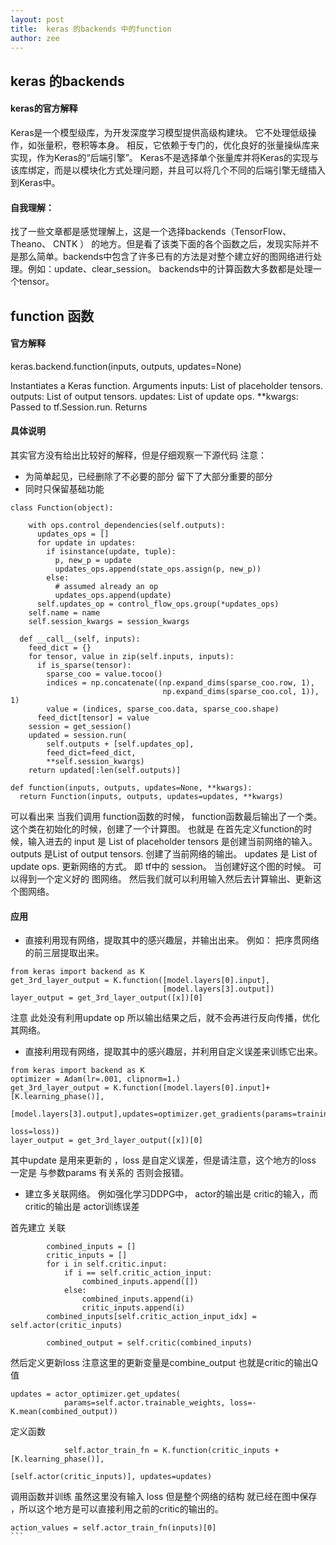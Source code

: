 ```yaml
---
layout: post
title:  keras 的backends 中的function 
author: zee
---
```

## keras 的backends

#### keras的官方解释
Keras是一个模型级库，为开发深度学习模型提供高级构建块。 它不处理低级操作，如张量积，卷积等本身。 相反，它依赖于专门的，优化良好的张量操纵库来实现，作为Keras的“后端引擎”。 Keras不是选择单个张量库并将Keras的实现与该库绑定，而是以模块化方式处理问题，并且可以将几个不同的后端引擎无缝插入到Keras中。
#### 自我理解：
找了一些文章都是感觉理解上，这是一个选择backends（TensorFlow、 Theano、 CNTK ） 的地方。但是看了该类下面的各个函数之后，发现实际并不是那么简单。backends中包含了许多已有的方法是对整个建立好的图网络进行处理。例如：update、clear_session。 
backends中的计算函数大多数都是处理一个tensor。
## function 函数
#### 官方解释
keras.backend.function(inputs, outputs, updates=None)

Instantiates a Keras function.
Arguments
inputs: List of placeholder tensors.
outputs: List of output tensors.
updates: List of update ops.
**kwargs: Passed to tf.Session.run.
Returns
#### 具体说明
其实官方没有给出比较好的解释，但是仔细观察一下源代码
注意：
+ 为简单起见，已经删除了不必要的部分 留下了大部分重要的部分
+ 同时只保留基础功能

```
class Function(object):

    with ops.control_dependencies(self.outputs):
      updates_ops = []
      for update in updates:
        if isinstance(update, tuple):
          p, new_p = update
          updates_ops.append(state_ops.assign(p, new_p))
        else:
          # assumed already an op
          updates_ops.append(update)
      self.updates_op = control_flow_ops.group(*updates_ops)
    self.name = name
    self.session_kwargs = session_kwargs

  def __call__(self, inputs):
    feed_dict = {}
    for tensor, value in zip(self.inputs, inputs):
      if is_sparse(tensor):
        sparse_coo = value.tocoo()
        indices = np.concatenate((np.expand_dims(sparse_coo.row, 1),
                                  np.expand_dims(sparse_coo.col, 1)), 1)
        value = (indices, sparse_coo.data, sparse_coo.shape)
      feed_dict[tensor] = value
    session = get_session()
    updated = session.run(
        self.outputs + [self.updates_op],
        feed_dict=feed_dict,
        **self.session_kwargs)
    return updated[:len(self.outputs)]

def function(inputs, outputs, updates=None, **kwargs):
  return Function(inputs, outputs, updates=updates, **kwargs)
```
可以看出来 当我们调用 function函数的时候， function函数最后输出了一个类。这个类在初始化的时候，创建了一个计算图。
也就是 在首先定义function的时候，输入进去的
input 是 List of placeholder tensors 是创建当前网络的输入。
outputs 是List of output tensors. 创建了当前网络的输出。
updates 是 List of update ops.  更新网络的方式。 即 tf中的 session。
当创建好这个图的时候。 可以得到一个定义好的 图网络。
然后我们就可以利用输入然后去计算输出、更新这个图网络。

#### 应用
+ 直接利用现有网络，提取其中的感兴趣层，并输出出来。
例如： 把序贯网络的前三层提取出来。
```
from keras import backend as K
get_3rd_layer_output = K.function([model.layers[0].input],
                                  [model.layers[3].output])
layer_output = get_3rd_layer_output([x])[0]
```
注意 此处没有利用update op 所以输出结果之后，就不会再进行反向传播，优化其网络。
+ 直接利用现有网络，提取其中的感兴趣层，并利用自定义误差来训练它出来。
```
from keras import backend as K
optimizer = Adam(lr=.001, clipnorm=1.)
get_3rd_layer_output = K.function([model.layers[0].input]+ [K.learning_phase()],
                              [model.layers[3].output],updates=optimizer.get_gradients(params=training,
                                                                  loss=loss))
layer_output = get_3rd_layer_output([x])[0]
```
其中update 是用来更新的 ，loss 是自定义误差，但是请注意，这个地方的loss 一定是 与参数params 有关系的 否则会报错。

+ 建立多关联网络。
例如强化学习DDPG中， actor的输出是 critic的输入，而critic的输出是 actor训练误差

首先建立 关联
```
        combined_inputs = []
        critic_inputs = []
        for i in self.critic.input:
            if i == self.critic_action_input:
                combined_inputs.append([])
            else:
                combined_inputs.append(i)
                critic_inputs.append(i)
        combined_inputs[self.critic_action_input_idx] = self.actor(critic_inputs)

        combined_output = self.critic(combined_inputs)
```
然后定义更新loss  注意这里的更新变量是combine_output 也就是critic的输出Q值 
```
updates = actor_optimizer.get_updates(
            params=self.actor.trainable_weights, loss=-K.mean(combined_output))
```
定义函数
```
            self.actor_train_fn = K.function(critic_inputs + [K.learning_phase()],
                                             [self.actor(critic_inputs)], updates=updates)
```
调用函数并训练
虽然这里没有输入 loss  但是整个网络的结构 就已经在图中保存 ，所以这个地方是可以直接利用之前的critic的输出的。

```
action_values = self.actor_train_fn(inputs)[0]
​```
```
